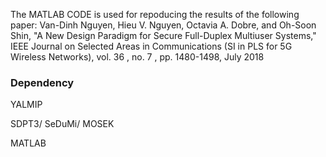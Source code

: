 The MATLAB CODE is used for repoducing the results of the following paper: 
Van-Dinh Nguyen, Hieu V. Nguyen, Octavia A. Dobre, and Oh-Soon Shin, "A New Design Paradigm for Secure Full-Duplex Multiuser Systems," IEEE Journal on Selected Areas in Communications (SI in PLS for 5G Wireless Networks), vol. 36 , no. 7 , pp. 1480-1498, July 2018

### Dependency
YALMIP

SDPT3/ SeDuMi/ MOSEK

MATLAB

